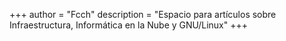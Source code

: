 +++
author = "Fcch"
description = "Espacio para artículos sobre Infraestructura, Informática en la Nube y GNU/Linux"
+++